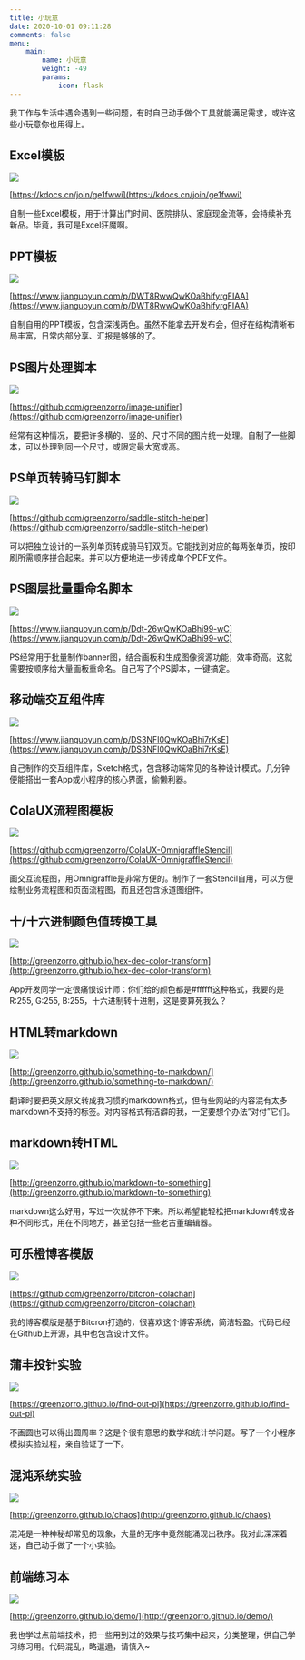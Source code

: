 ```yaml
---
title: 小玩意
date: 2020-10-01 09:11:28
comments: false
menu: 
    main:
        name: 小玩意
        weight: -49
        params:
            icon: flask
---
```


我工作与生活中遇会遇到一些问题，有时自己动手做个工具就能满足需求，或许这些小玩意你也用得上。

## Excel模板

![](https://storage.fleek-internal.com/0a3a8890-e65e-47ce-93d7-0442b9209d38-bucket/blog/tools/excel-template.png)

[https://kdocs.cn/join/ge1fwwi](https://kdocs.cn/join/ge1fwwi)

自制一些Excel模板，用于计算出门时间、医院排队、家庭现金流等，会持续补充新品。毕竟，我可是Excel狂魔啊。

## PPT模板

![](https://storage.fleek-internal.com/0a3a8890-e65e-47ce-93d7-0442b9209d38-bucket/blog/tools/powerpoint-template.png)

[https://www.jianguoyun.com/p/DWT8RwwQwKOaBhifyrgFIAA](https://www.jianguoyun.com/p/DWT8RwwQwKOaBhifyrgFIAA)

自制自用的PPT模板，包含深浅两色。虽然不能拿去开发布会，但好在结构清晰布局丰富，日常内部分享、汇报是够够的了。

## PS图片处理脚本

![](https://storage.fleek-internal.com/0a3a8890-e65e-47ce-93d7-0442b9209d38-bucket/blog/tools/image-unifier.png)

[https://github.com/greenzorro/image-unifier](https://github.com/greenzorro/image-unifier)

经常有这种情况，要把许多横的、竖的、尺寸不同的图片统一处理。自制了一些脚本，可以处理到同一个尺寸，或限定最大宽或高。

## PS单页转骑马钉脚本

![](https://storage.fleek-internal.com/0a3a8890-e65e-47ce-93d7-0442b9209d38-bucket/blog/tools/saddle-stitch-helper.png)

[https://github.com/greenzorro/saddle-stitch-helper](https://github.com/greenzorro/saddle-stitch-helper)

可以把独立设计的一系列单页转成骑马钉双页。它能找到对应的每两张单页，按印刷所需顺序拼合起来。并可以方便地进一步转成单个PDF文件。

## PS图层批量重命名脚本

![](https://storage.fleek-internal.com/0a3a8890-e65e-47ce-93d7-0442b9209d38-bucket/blog/tools/ps-bulkrename.png)

[https://www.jianguoyun.com/p/Ddt-26wQwKOaBhi99-wC](https://www.jianguoyun.com/p/Ddt-26wQwKOaBhi99-wC)

PS经常用于批量制作banner图，结合画板和生成图像资源功能，效率奇高。这就需要按顺序给大量画板重命名。自己写了个PS脚本，一键搞定。

## 移动端交互组件库

![](https://storage.fleek-internal.com/0a3a8890-e65e-47ce-93d7-0442b9209d38-bucket/blog/tools/ux-library.png)

[https://www.jianguoyun.com/p/DS3NFI0QwKOaBhi7rKsE](https://www.jianguoyun.com/p/DS3NFI0QwKOaBhi7rKsE)

自己制作的交互组件库，Sketch格式，包含移动端常见的各种设计模式。几分钟便能搭出一套App或小程序的核心界面，偷懒利器。

## ColaUX流程图模板

![](https://storage.fleek-internal.com/0a3a8890-e65e-47ce-93d7-0442b9209d38-bucket/blog/tools/stencil.png)

[https://github.com/greenzorro/ColaUX-OmnigraffleStencil](https://github.com/greenzorro/ColaUX-OmnigraffleStencil)

画交互流程图，用Omnigraffle是非常方便的。制作了一套Stencil自用，可以方便绘制业务流程图和页面流程图，而且还包含泳道图组件。

## 十/十六进制颜色值转换工具

![](https://storage.fleek-internal.com/0a3a8890-e65e-47ce-93d7-0442b9209d38-bucket/blog/tools/hex-dec.png)

[http://greenzorro.github.io/hex-dec-color-transform](http://greenzorro.github.io/hex-dec-color-transform)

App开发同学一定很痛恨设计师：你们给的颜色都是#ffffff这种格式，我要的是R:255, G:255, B:255，十六进制转十进制，这是要算死我么？

## HTML转markdown

![](https://storage.fleek-internal.com/0a3a8890-e65e-47ce-93d7-0442b9209d38-bucket/blog/tools/markdown2.png)

[http://greenzorro.github.io/something-to-markdown/](http://greenzorro.github.io/something-to-markdown/)

翻译时要把英文原文转成我习惯的markdown格式，但有些网站的内容混有太多markdown不支持的标签。对内容格式有洁癖的我，一定要想个办法“对付”它们。

## markdown转HTML

![](https://storage.fleek-internal.com/0a3a8890-e65e-47ce-93d7-0442b9209d38-bucket/blog/tools/markdown.png)

[http://greenzorro.github.io/markdown-to-something](http://greenzorro.github.io/markdown-to-something)

markdown这么好用，写过一次就停不下来。所以希望能轻松把markdown转成各种不同形式，用在不同地方，甚至包括一些老古董编辑器。

## 可乐橙博客模版

![](https://storage.fleek-internal.com/0a3a8890-e65e-47ce-93d7-0442b9209d38-bucket/blog/tools/farbox-template.png)

[https://github.com/greenzorro/bitcron-colachan](https://github.com/greenzorro/bitcron-colachan)

我的博客模版是基于Bitcron打造的，很喜欢这个博客系统，简洁轻盈。代码已经在Github上开源，其中也包含设计文件。

## 蒲丰投针实验

![](https://storage.fleek-internal.com/0a3a8890-e65e-47ce-93d7-0442b9209d38-bucket/blog/tools/find-out-pi.png)

[https://greenzorro.github.io/find-out-pi](https://greenzorro.github.io/find-out-pi)

不画圆也可以得出圆周率？这是个很有意思的数学和统计学问题。写了一个小程序模拟实验过程，亲自验证了一下。

## 混沌系统实验

![](https://storage.fleek-internal.com/0a3a8890-e65e-47ce-93d7-0442b9209d38-bucket/blog/tools/chaos.png)

[http://greenzorro.github.io/chaos](http://greenzorro.github.io/chaos)

混沌是一种神秘却常见的现象，大量的无序中竟然能涌现出秩序。我对此深深着迷，自己动手做了一个小实验。

## 前端练习本

![](https://storage.fleek-internal.com/0a3a8890-e65e-47ce-93d7-0442b9209d38-bucket/blog/tools/demo.png)

[http://greenzorro.github.io/demo/](http://greenzorro.github.io/demo/)

我也学过点前端技术，把一些用到过的效果与技巧集中起来，分类整理，供自己学习练习用。代码混乱，略邋遢，请慎入~

